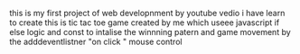 this is my first project of web developnment 
by youtube vedio i have learn to create
this is tic tac toe game created by me which useee javascript  if else logic  and const  to intalise the winnning patern and game movement by the adddeventlistner "on click " mouse control
